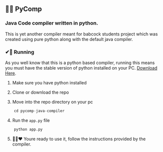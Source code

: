 ## 🎉🎉 PyComp   
### Java Code compiler written in python.

This is yet another compiler meant for babcock students project which was created using pure python along with the default java compiler.

### ✔🌹 Running
As you well know that this is a python based compiler, running this means you must have the stable version of python installed on your PC. [Download Here](https://www.python.org).

1. Make sure you have python installed

2. Clone or download the repo

3. Move into the repo directory on your pc
```python
    cd pycomp-java-compiler
```

4. Run the <code>app.py</code> file

```python
    python app.py
```

5. 🎉🎉❤ Youre ready to use it, follow the instructions provided by the compiler.